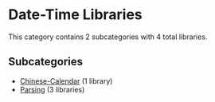 # Date-Time Libraries

This category contains 2 subcategories with 4 total libraries.

## Subcategories

- [Chinese-Calendar](Chinese-Calendar.md) (1 library)
- [Parsing](Parsing.md) (3 libraries)

